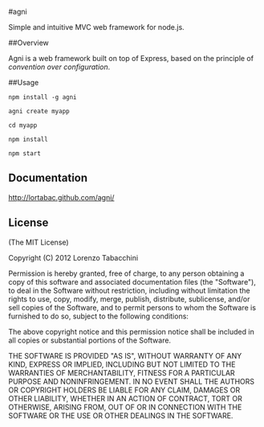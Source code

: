 #agni

Simple and intuitive MVC web framework for node.js.

##Overview

Agni is a web framework built on top of Express, based on the principle
of _convention over configuration_.

##Usage

`npm install -g agni`

`agni create myapp`

`cd myapp`

`npm install`

`npm start`

## Documentation

http://lortabac.github.com/agni/

## License

(The MIT License)

Copyright (C) 2012 Lorenzo Tabacchini

Permission is hereby granted, free of charge, to any person obtaining a copy of
this software and associated documentation files (the "Software"), to deal in
the Software without restriction, including without limitation the rights to
use, copy, modify, merge, publish, distribute, sublicense, and/or sell copies of
the Software, and to permit persons to whom the Software is furnished to do so,
subject to the following conditions:

The above copyright notice and this permission notice shall be included in all
copies or substantial portions of the Software.

THE SOFTWARE IS PROVIDED "AS IS", WITHOUT WARRANTY OF ANY KIND, EXPRESS OR
IMPLIED, INCLUDING BUT NOT LIMITED TO THE WARRANTIES OF MERCHANTABILITY, FITNESS
FOR A PARTICULAR PURPOSE AND NONINFRINGEMENT. IN NO EVENT SHALL THE AUTHORS OR
COPYRIGHT HOLDERS BE LIABLE FOR ANY CLAIM, DAMAGES OR OTHER LIABILITY, WHETHER
IN AN ACTION OF CONTRACT, TORT OR OTHERWISE, ARISING FROM, OUT OF OR IN
CONNECTION WITH THE SOFTWARE OR THE USE OR OTHER DEALINGS IN THE SOFTWARE.
